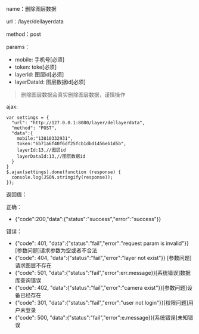 name：删除图层数据

url：/layer/dellayerdata

method：post

params：

* mobile: 手机号[必须]
* token: toke[必须]
* layerId: 图层id[必须]
* layerDataId: 图层数据id[必须]

> 删除图层数据会真实删除图层数据，谨慎操作

ajax:

```
var settings = {
  "url": "http://127.0.0.1:8080/layer/dellayerdata",
  "method": "POST",
  "data":{
    mobile:"13810332931",
    token:"6b71a6f40f6df25fcb1dbd1456eb1d5b",
    layerId:13,//图层id
    layerDataId:13,//图层数据id
  }
}
$.ajax(settings).done(function (response) {
  console.log(JSON.stringify(response));
});
```

返回值：

正确：

* {"code":200,"data":{"status":"success","error":"success"}}

错误：

* {"code": 401, "data":{"status":"fail","error":"request param is invalid"}} [参数问题]请求参数为空或者不合法
* {"code": 404, "data":{"status":"fail","error":"layer not exist"}} [参数问题]请求图层不存在
* {"code": 501, "data":{"status":"fail","error":err.message}}[系统错误]数据库查询错误
* {"code": 402, "data":{"status":"fail","error":"camera exist"}}[参数问题]设备已经存在
* {"code": 301, "data":{"status":"fail","error":"user not login"}}[权限问题]用户未登录
* {"code": 500, "data":{"status":"fail","error":e.message}}[系统错误]未知错误
